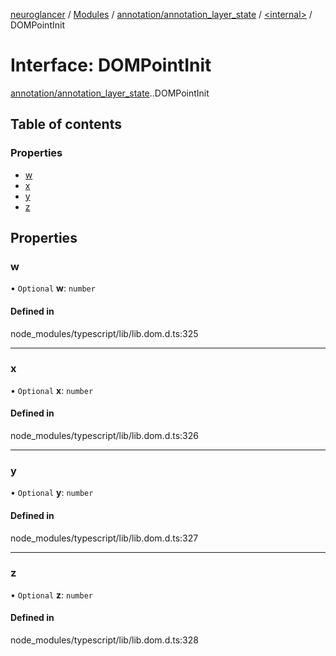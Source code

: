 [neuroglancer](../README.md) / [Modules](../modules.md) / [annotation/annotation\_layer\_state](../modules/annotation_annotation_layer_state.md) / [<internal\>](../modules/annotation_annotation_layer_state._internal_.md) / DOMPointInit

# Interface: DOMPointInit

[annotation/annotation_layer_state](../modules/annotation_annotation_layer_state.md).[<internal>](../modules/annotation_annotation_layer_state._internal_.md).DOMPointInit

## Table of contents

### Properties

- [w](annotation_annotation_layer_state._internal_.DOMPointInit.md#w)
- [x](annotation_annotation_layer_state._internal_.DOMPointInit.md#x)
- [y](annotation_annotation_layer_state._internal_.DOMPointInit.md#y)
- [z](annotation_annotation_layer_state._internal_.DOMPointInit.md#z)

## Properties

### w

• `Optional` **w**: `number`

#### Defined in

node_modules/typescript/lib/lib.dom.d.ts:325

___

### x

• `Optional` **x**: `number`

#### Defined in

node_modules/typescript/lib/lib.dom.d.ts:326

___

### y

• `Optional` **y**: `number`

#### Defined in

node_modules/typescript/lib/lib.dom.d.ts:327

___

### z

• `Optional` **z**: `number`

#### Defined in

node_modules/typescript/lib/lib.dom.d.ts:328
